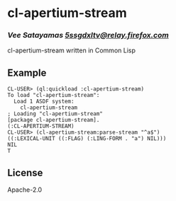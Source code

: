 # cl-apertium-stream
### _Vee Satayamas <5ssgdxltv@relay.firefox.com>_ 

cl-apertium-stream written in Common Lisp

## Example

```
CL-USER> (ql:quickload :cl-apertium-stream)
To load "cl-apertium-stream":
  Load 1 ASDF system:
    cl-apertium-stream
; Loading "cl-apertium-stream"
[package cl-apertium-stream].
(:CL-APERTIUM-STREAM)
CL-USER> (cl-apertium-stream:parse-stream "^a$")
((:LEXICAL-UNIT ((:FLAG) (:LING-FORM . "a") NIL)))
NIL
T
```

## License

Apache-2.0
